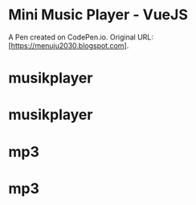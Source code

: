 # Mini Music Player - VueJS

A Pen created on CodePen.io. Original URL: [https://menuju2030.blogspot.com].
# musikplayer
# musikplayer
# mp3
# mp3

